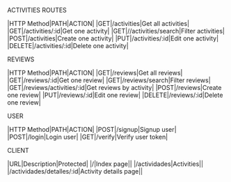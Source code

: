 ACTIVITIES ROUTES

|HTTP Method|PATH|ACTION|
|GET|/activities|Get all activities|
|GET|/activities/:id|Get one activity|
|GET|//activities/search|Filter activities|
|POST|/activities|Create one activity|
|PUT|/activities/:id|Edit one activity|
|DELETE|/activities/:id|Delete one activity|

REVIEWS

|HTTP Method|PATH|ACTION|
|GET|/reviews|Get all reviews|
|GET|/reviews/:id|Get one review|
|GET|/reviews/search|Filter reviews|
|GET|/reviews/activities/:id|Get reviews by activity|
|POST|/reviews|Create one review|
|PUT|/reviews/:id|Edit one review|
|DELETE|/reviews/:id|Delete one review|

USER

|HTTP Method|PATH|ACTION|
|POST|/signup|Signup user|
|POST|/login|Login user|
|GET|/verify|Verify user token|

CLIENT

|URL|Description|Protected|
|/|Index page||
|/actividades|Activities||
|/actividades/detalles/:id|Activity details page||

